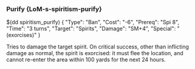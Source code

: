 ### Purify {LoM-s-spiritism-purify}

$(dd spiritism_purify) { 
"Type": "Ban",
"Cost": "-6",
"Prereq": "Spi 8",
"Time": "3 turns",
"Target": "Spirits",
"Damage": "SM+4",
"Special": "(exorcises)"
}

Tries to damage the target spirit. On critical success, other than inflicting
damage as normal, the spirit is exorcised:
it must flee the location, and cannot re-enter the area within 100 yards for the
next 24 hours.

